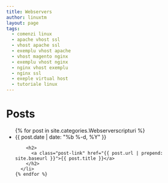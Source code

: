 ```yaml
---
title: Webservers
author: linuxtm
layout: page
tags:
  - comenzi linux
  - apache vhost ssl 
  - vhost apache ssl
  - exemplu vhost apache
  - vhost magento nginx
  - exemplu vhost nginx
  - nginx vhost exemplu
  - nginx ssl
  - exeple virtual host
  - tutoriale linux
---
```

<div class="home">
  <h1 class="page-heading">Posts</h1>
  <ul class="post-list">
    {% for post in site.categories.Webserverscripturi %}
      <li>
        <span class="post-meta">{{ post.date | date: "%b %-d, %Y" }}</span>

        <h2>
          <a class="post-link" href="{{ post.url | prepend: site.baseurl }}">{{ post.title }}</a>
        </h2>
      </li>
    {% endfor %}
  </ul>
</div>
